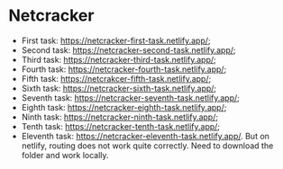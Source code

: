 # Netcracker
* First task: https://netcracker-first-task.netlify.app/;
* Second task: https://netcracker-second-task.netlify.app/;
* Third task: https://netcracker-third-task.netlify.app/;
* Fourth task: https://netcracker-fourth-task.netlify.app/;
* Fifth task: https://netcrakcer-fifth-task.netlify.app/;
* Sixth task: https://netcracker-sixth-task.netlify.app/;
* Seventh task: https://netcracker-seventh-task.netlify.app/;
* Eighth task: https://netcracker-eighth-task.netlify.app/;
* Ninth task: https://netcracker-ninth-task.netlify.app/;
* Tenth task: https://netcracker-tenth-task.netlify.app/;
* Eleventh task: https://netcracker-eleventh-task.netlify.app/. But on netlify, routing does not work quite correctly. Need to download the folder and work locally.
